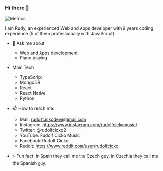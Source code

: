 ### Hi there 👋
![Metrics](https://metrics.lecoq.io/Cicko?template=classic&config.timezone=Europe%2FPrague)

I am Rudy, an experienced Web and Apps developer with 9 years coding experience (5 of them professionally with JavaScript).  
  
- 💬 Ask me about 
  - Web and Apps development
  - Piano playing

- Main Tech
  - TypeScript 
  - MongoDB
  - React 
  - React Native
  - Python
  
- 📫 How to reach me: 
  - Mail: rudolfcickodev@gmail.com
  - Instagram: https://www.instagram.com/rudolfcickomusic/
  - Twitter: @rudolfcicko2
  - YouTube: Rudolf Cicko Music
  - Facebook: Rudolf Cicko
  - Reddit: https://www.reddit.com/user/rudolfcicko

- ⚡ Fun fact: In Spain they call me the Czech guy, in Czechia they call me the Spanish guy.
